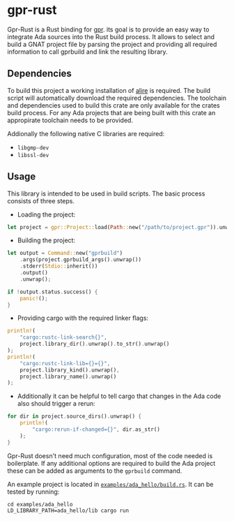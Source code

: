 # gpr-rust

Gpr-Rust is a Rust binding for [gpr](https://github.com/AdaCore/gpr).
its goal is to provide an easy way to integrate Ada sources into the
Rust build process. It allows to select and build a GNAT project file
by parsing the project and providing all required information to call
gprbuild and link the resulting library.

## Dependencies

To build this project a working installation of [alire](https://alire.ada.dev/) is
required. The build script will automatically download the required dependencies.
The toolchain and dependencies used to build this crate are only available for
the crates build process. For any Ada projects that are being built with this
crate an appropirate toolchain needs to be provided.

Addionally the following native C libraries are required:

 - `libgmp-dev`
 - `libssl-dev`

## Usage

This library is intended to be used in build scripts. The basic process
consists of three steps.

- Loading the project:
```rust
let project = gpr::Project::load(Path::new("/path/to/project.gpr")).unwrap();
```
- Building the project:
```rust
let output = Command::new("gprbuild")
    .args(project.gprbuild_args().unwrap())
    .stderr(Stdio::inherit())
    .output()
    .unwrap();

if !output.status.success() {
    panic!();
}
```
- Providing cargo with the required linker flags:
```rust
println!(
    "cargo:rustc-link-search{}",
    project.library_dir().unwrap().to_str().unwrap()
);
println!(
    "cargo:rustc-link-lib={}={}",
    project.library_kind().unwrap(),
    project.library_name().unwrap()
);
```
- Additionally it can be helpful to tell cargo that changes in the Ada code also
should trigger a rerun:
```rust
for dir in project.source_dirs().unwrap() {
    println!(
        "cargo:rerun-if-changed={}", dir.as_str()
    );
}
```

Gpr-Rust doesn't need much configuration, most of the code needed is
boilerplate. If any additional options are required to build the Ada
project these can be added as arguments to the `gprbuild` command.

An example project is located in [`examples/ada_hello/build.rs`](examples/ada_hello/build.rs).
It can be tested by running:
```shell
cd examples/ada_hello
LD_LIBRARY_PATH=ada_hello/lib cargo run
```
